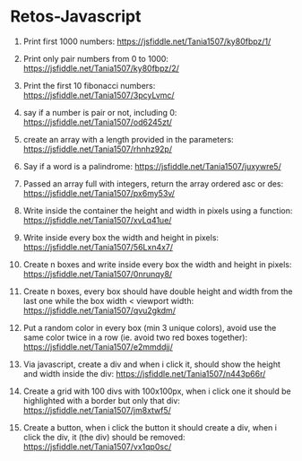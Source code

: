 # Retos-Javascript
1. Print first 1000 numbers: 
 https://jsfiddle.net/Tania1507/ky80fbpz/1/

2. Print only pair numbers from 0 to 1000:
 https://jsfiddle.net/Tania1507/ky80fbpz/2/

3. Print the first 10 fibonacci numbers:
 https://jsfiddle.net/Tania1507/3pcyLvmc/

4. say if a number is pair or not, including 0:
 https://jsfiddle.net/Tania1507/od6245zt/

5. create an array with a length provided in the parameters:
 https://jsfiddle.net/Tania1507/rhnhz92p/

6. Say if a word is a palindrome:
 https://jsfiddle.net/Tania1507/juxywre5/

7. Passed an array full with integers, return the array ordered asc or des: 
 https://jsfiddle.net/Tania1507/px6my53v/

8. Write inside the container the height and width in pixels using a function:
 https://jsfiddle.net/Tania1507/xvLq41ue/

9. Write inside every box the width and height in pixels: 
 https://jsfiddle.net/Tania1507/56Lxn4x7/

10. Create n boxes and write inside every box the width and height in pixels:
 https://jsfiddle.net/Tania1507/0nrunqy8/

11. Create n boxes, every box should have double height and width from the last one while the box width < viewport width:
 https://jsfiddle.net/Tania1507/qvu2gkdm/

12. Put a random color in every box (min 3 unique colors), avoid use the same color twice in a row (ie. avoid two red boxes together): 
 https://jsfiddle.net/Tania1507/e2mmddjj/

13. Via javascript, create a div and when i click it, should show the height and width inside the div: 
 https://jsfiddle.net/Tania1507/n443p66r/

14. Create a grid with 100 divs with 100x100px, when i click one it should be highlighted with a border but only that div:
 https://jsfiddle.net/Tania1507/jm8xtwf5/
 
15. Create a button, when i click the button it should create a div, when i click the div, it (the div) should be removed:
 https://jsfiddle.net/Tania1507/vx1qp0sc/
